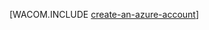 ﻿<properties title="Create an Azure account" pageTitle="创建 Azure 帐户" description="创建帐户" authors="waltpo" />

[WACOM.INCLUDE [create-an-azure-account](../includes/create-an-azure-account.md)]
<!--HONumber=43--> 
